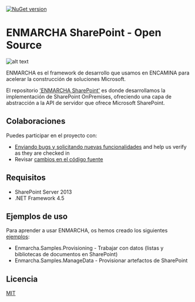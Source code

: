 ﻿[![NuGet version](https://badge.fury.io/nu/Enmarcha.SharePoint.svg)](https://badge.fury.io/nu/Enmarcha.SharePoint)
# ENMARCHA SharePoint - Open Source

![alt text](https://encaminastorage.blob.core.windows.net/images/enmarcha-logo-128.png "Logo Enmarcha")

ENMARCHA es el framework de desarrollo que usamos en ENCAMINA para acelerar la construcción de soluciones Microsoft. 

El repositorio ['ENMARCHA SharePoint'](https://github.com/encamina/enmarcha-sharepoint) es donde desarrollamos la implementación de SharePoint OnPremises, ofreciendo una capa de abstracción a la API de servidor que ofrece Microsoft SharePoint. 

## Colaboraciones
Puedes participar en el proyecto con:

* [Enviando bugs y solicitando nuevas funcionalidades](https://github.com/encamina/enmarcha-sharepoint/issues) and help us verify as they are checked in
* Revisar [cambios en el código fuente](https://github.com/encamina/enmarcha-sharepoint/pulls)

## Requisitos
* SharePoint Server 2013
* .NET Framework 4.5

## Ejemplos de uso
Para aprender a usar ENMARCHA, os hemos creado los siguientes [ejemplos](https://github.com/Encamina/Enmarcha-SharePoint/tree/master/Samples):

* Enmarcha.Samples.Provisioning - Trabajar con datos (listas y bibliotecas de documentos en SharePoint)
* Enmarcha.Samples.ManageData - Provisionar artefactos de SharePoint

## Licencia
[MIT](LICENSE.txt)
